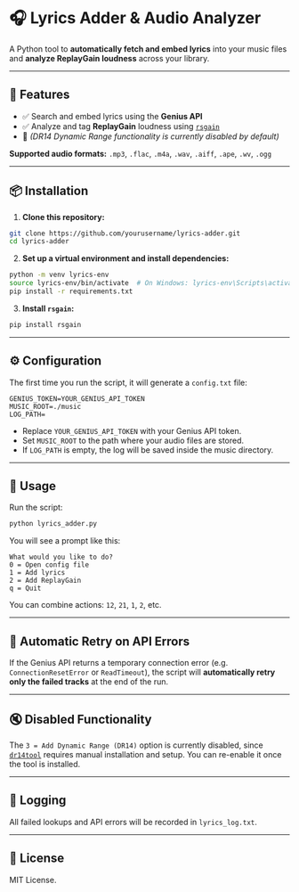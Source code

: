 # 🎧 Lyrics Adder & Audio Analyzer

A Python tool to **automatically fetch and embed lyrics** into your music files and **analyze ReplayGain loudness** across your library.

---

## 🚀 Features

- ✅ Search and embed lyrics using the **Genius API**
- ✅ Analyze and tag **ReplayGain** loudness using [`rsgain`](https://github.com/complexlogic/rsgain)
- 🛑 *(DR14 Dynamic Range functionality is currently disabled by default)*

**Supported audio formats:**
`.mp3`, `.flac`, `.m4a`, `.wav`, `.aiff`, `.ape`, `.wv`, `.ogg`

---

## 📦 Installation

1. **Clone this repository:**

```bash
git clone https://github.com/yourusername/lyrics-adder.git
cd lyrics-adder
```

2. **Set up a virtual environment and install dependencies:**

```bash
python -m venv lyrics-env
source lyrics-env/bin/activate  # On Windows: lyrics-env\Scripts\activate
pip install -r requirements.txt
```

3. **Install `rsgain`:**

```bash
pip install rsgain
```

---

## ⚙️ Configuration

The first time you run the script, it will generate a `config.txt` file:

```
GENIUS_TOKEN=YOUR_GENIUS_API_TOKEN
MUSIC_ROOT=./music
LOG_PATH=
```

- Replace `YOUR_GENIUS_API_TOKEN` with your Genius API token.
- Set `MUSIC_ROOT` to the path where your audio files are stored.
- If `LOG_PATH` is empty, the log will be saved inside the music directory.

---

## 🧠 Usage

Run the script:

```bash
python lyrics_adder.py
```

You will see a prompt like this:

```
What would you like to do?
0 = Open config file
1 = Add lyrics
2 = Add ReplayGain
q = Quit
```

You can combine actions: `12`, `21`, `1`, `2`, etc.

---

## 🔁 Automatic Retry on API Errors

If the Genius API returns a temporary connection error (e.g. `ConnectionResetError` or `ReadTimeout`), the script will **automatically retry only the failed tracks** at the end of the run.

---

## 🔇 Disabled Functionality

The `3 = Add Dynamic Range (DR14)` option is currently disabled, since [`dr14tool`](https://github.com/markbaaijens/dr14tool) requires manual installation and setup. You can re-enable it once the tool is installed.

---

## 📝 Logging

All failed lookups and API errors will be recorded in `lyrics_log.txt`.

---

## 📄 License

MIT License.